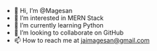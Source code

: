 - 👋 Hi, I’m @Magesan
- 👀 I’m interested in MERN Stack
- 🌱 I’m currently learning Python
- 💞️ I’m looking to collaborate on GitHub
- 📫 How to reach me at jaimagesan@gmail.com

<!---
Magesan/Magesan is a ✨ special ✨ repository because its `README.md` (this file) appears on your GitHub profile.
You can click the Preview link to take a look at your changes.
--->
